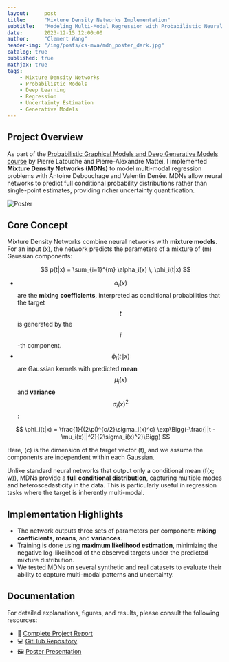 ```yaml
---
layout:     post
title:      "Mixture Density Networks Implementation"
subtitle:   "Modeling Multi-Modal Regression with Probabilistic Neural Networks"
date:       2023-12-15 12:00:00
author:     "Clement Wang"
header-img: "/img/posts/cs-mva/mdn_poster_dark.jpg"
catalog: true
published: true
mathjax: true
tags:
    - Mixture Density Networks
    - Probabilistic Models
    - Deep Learning
    - Regression
    - Uncertainty Estimation
    - Generative Models
---
```


## Project Overview

As part of the [Probabilistic Graphical Models and Deep Generative Models course](https://lmbp.uca.fr/~latouche/mva/IntroductiontoProbabilisticGraphicalModelsMVA.html) by Pierre Latouche and Pierre-Alexandre Mattei, I implemented **Mixture Density Networks (MDNs)** to model multi-modal regression problems with Antoine Debouchage and Valentin Denée. MDNs allow neural networks to predict full conditional probability distributions rather than single-point estimates, providing richer uncertainty quantification.

![Poster](/img/posts/cs-mva/mdn_poster.jpg)


## Core Concept

Mixture Density Networks combine neural networks with **mixture models**. For an input \(x\), the network predicts the parameters of a mixture of \(m\) Gaussian components:


$$
p(t|x) = \sum_{i=1}^{m} \alpha_i(x) \, \phi_i(t|x)
$$

- $$\alpha_i(x)$$ are the **mixing coefficients**, interpreted as conditional probabilities that the target $$t$$ is generated by the $$i$$-th component.  
- $$\phi_i(t\|x)$$ are Gaussian kernels with predicted **mean** $$\mu_i(x)$$ and **variance** $$\sigma_i(x)^2$$:

$$
\phi_i(t|x) = \frac{1}{(2\pi)^{c/2}\sigma_i(x)^c} \exp\Bigg(-\frac{||t - \mu_i(x)||^2}{2\sigma_i(x)^2}\Bigg)
$$

Here, \(c\) is the dimension of the target vector \(t\), and we assume the components are independent within each Gaussian.

Unlike standard neural networks that output only a conditional mean \(f(x; w)\), MDNs provide a **full conditional distribution**, capturing multiple modes and heteroscedasticity in the data. This is particularly useful in regression tasks where the target is inherently multi-modal.


## Implementation Highlights

- The network outputs three sets of parameters per component: **mixing coefficients**, **means**, and **variances**.  
- Training is done using **maximum likelihood estimation**, minimizing the negative log-likelihood of the observed targets under the predicted mixture distribution.  
- We tested MDNs on several synthetic and real datasets to evaluate their ability to capture multi-modal patterns and uncertainty.  


## Documentation

For detailed explanations, figures, and results, please consult the following resources:

- 📄 [Complete Project Report](https://raw.githubusercontent.com/clementw168/mixture-density-net/main/assets/report.pdf)  
- 💻 [GitHub Repository](https://github.com/clementw168/mixture-density-net)  
- 🖼️ [Poster Presentation](https://raw.githubusercontent.com/clementw168/mixture-density-net/main/assets/poster.pdf)  

